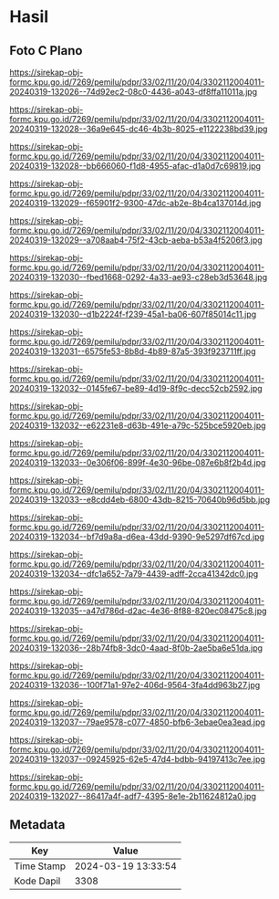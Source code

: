 # Hasil

## Foto C Plano

https://sirekap-obj-formc.kpu.go.id/7269/pemilu/pdpr/33/02/11/20/04/3302112004011-20240319-132026--74d92ec2-08c0-4436-a043-df8ffa11011a.jpg

https://sirekap-obj-formc.kpu.go.id/7269/pemilu/pdpr/33/02/11/20/04/3302112004011-20240319-132028--36a9e645-dc46-4b3b-8025-e1122238bd39.jpg

https://sirekap-obj-formc.kpu.go.id/7269/pemilu/pdpr/33/02/11/20/04/3302112004011-20240319-132028--bb666060-f1d8-4955-afac-d1a0d7c69819.jpg

https://sirekap-obj-formc.kpu.go.id/7269/pemilu/pdpr/33/02/11/20/04/3302112004011-20240319-132029--f65901f2-9300-47dc-ab2e-8b4ca137014d.jpg

https://sirekap-obj-formc.kpu.go.id/7269/pemilu/pdpr/33/02/11/20/04/3302112004011-20240319-132029--a708aab4-75f2-43cb-aeba-b53a4f5206f3.jpg

https://sirekap-obj-formc.kpu.go.id/7269/pemilu/pdpr/33/02/11/20/04/3302112004011-20240319-132030--fbed1668-0292-4a33-ae93-c28eb3d53648.jpg

https://sirekap-obj-formc.kpu.go.id/7269/pemilu/pdpr/33/02/11/20/04/3302112004011-20240319-132030--d1b2224f-f239-45a1-ba06-607f85014c11.jpg

https://sirekap-obj-formc.kpu.go.id/7269/pemilu/pdpr/33/02/11/20/04/3302112004011-20240319-132031--6575fe53-8b8d-4b89-87a5-393f923711ff.jpg

https://sirekap-obj-formc.kpu.go.id/7269/pemilu/pdpr/33/02/11/20/04/3302112004011-20240319-132032--0145fe67-be89-4d19-8f9c-decc52cb2592.jpg

https://sirekap-obj-formc.kpu.go.id/7269/pemilu/pdpr/33/02/11/20/04/3302112004011-20240319-132032--e62231e8-d63b-491e-a79c-525bce5920eb.jpg

https://sirekap-obj-formc.kpu.go.id/7269/pemilu/pdpr/33/02/11/20/04/3302112004011-20240319-132033--0e306f06-899f-4e30-96be-087e6b8f2b4d.jpg

https://sirekap-obj-formc.kpu.go.id/7269/pemilu/pdpr/33/02/11/20/04/3302112004011-20240319-132033--e8cdd4eb-6800-43db-8215-70640b96d5bb.jpg

https://sirekap-obj-formc.kpu.go.id/7269/pemilu/pdpr/33/02/11/20/04/3302112004011-20240319-132034--bf7d9a8a-d6ea-43dd-9390-9e5297df67cd.jpg

https://sirekap-obj-formc.kpu.go.id/7269/pemilu/pdpr/33/02/11/20/04/3302112004011-20240319-132034--dfc1a652-7a79-4439-adff-2cca41342dc0.jpg

https://sirekap-obj-formc.kpu.go.id/7269/pemilu/pdpr/33/02/11/20/04/3302112004011-20240319-132035--a47d786d-d2ac-4e36-8f88-820ec08475c8.jpg

https://sirekap-obj-formc.kpu.go.id/7269/pemilu/pdpr/33/02/11/20/04/3302112004011-20240319-132036--28b74fb8-3dc0-4aad-8f0b-2ae5ba6e51da.jpg

https://sirekap-obj-formc.kpu.go.id/7269/pemilu/pdpr/33/02/11/20/04/3302112004011-20240319-132036--100f71a1-97e2-406d-9564-3fa4dd963b27.jpg

https://sirekap-obj-formc.kpu.go.id/7269/pemilu/pdpr/33/02/11/20/04/3302112004011-20240319-132037--79ae9578-c077-4850-bfb6-3ebae0ea3ead.jpg

https://sirekap-obj-formc.kpu.go.id/7269/pemilu/pdpr/33/02/11/20/04/3302112004011-20240319-132037--09245925-62e5-47d4-bdbb-94197413c7ee.jpg

https://sirekap-obj-formc.kpu.go.id/7269/pemilu/pdpr/33/02/11/20/04/3302112004011-20240319-132027--86417a4f-adf7-4395-8e1e-2b11624812a0.jpg


## Metadata

| Key        | Value               |
| ---------- | ------------------- |
| Time Stamp | 2024-03-19 13:33:54 |
| Kode Dapil | 3308                |



